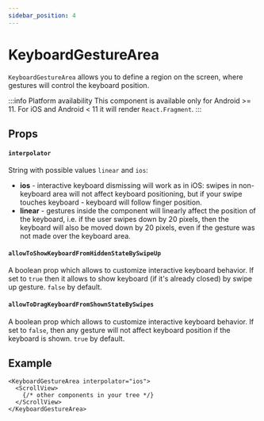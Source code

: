 ```yaml
---
sidebar_position: 4
---
```


# KeyboardGestureArea

`KeyboardGestureArea` allows you to define a region on the screen, where gestures will control the keyboard position.

:::info Platform availability
This component is available only for Android >= 11. For iOS and Android < 11 it will render `React.Fragment`.
:::

## Props

#### `interpolator`

String with possible values `linear` and `ios`:

- **ios** - interactive keyboard dismissing will work as in iOS: swipes in non-keyboard area will not affect keyboard positioning, but if your swipe touches keyboard - keyboard will follow finger position.
- **linear** - gestures inside the component will linearly affect the position of the keyboard, i.e. if the user swipes down by 20 pixels, then the keyboard will also be moved down by 20 pixels, even if the gesture was not made over the keyboard area.

#### `allowToShowKeyboardFromHiddenStateBySwipeUp`

A boolean prop which allows to customize interactive keyboard behavior. If set to `true` then it allows to show keyboard (if it's already closed) by swipe up gesture. `false` by default.

#### `allowToDragKeyboardFromShownStateBySwipes`

A boolean prop which allows to customize interactive keyboard behavior. If set to `false`, then any gesture will not affect keyboard position if the keyboard is shown. `true` by default.

## Example

```tsx
<KeyboardGestureArea interpolator="ios">
  <ScrollView>
    {/* other components in your tree */}
  </ScrollView>
</KeyboardGestureArea>
```
